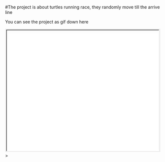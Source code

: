 #The project is about turtles running race, they randomly move till the arrive line

You can see the project as gif down here

<img src="./turtle_race.gif" Alt="turtle race gif">>
